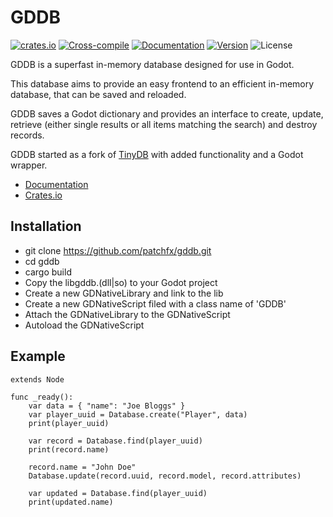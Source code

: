 # GDDB

[![crates.io](https://img.shields.io/crates/v/gddb.svg)](https://crates.io/crates/gddb)
[![Cross-compile](https://github.com/patchfx/gddb/actions/workflows/cross-compile.yml/badge.svg)](https://github.com/patchfx/gddb/actions/workflows/cross-compile.yml)
[![Documentation](https://docs.rs/gddb/badge.svg)](https://docs.rs/gddb)
[![Version](https://img.shields.io/badge/rustc-1.51+-lightgray.svg)](https://blog.rust-lang.org/2021/03/25/Rust-1.51.0.html)
![License](https://img.shields.io/crates/l/gddb.svg)

GDDB is a superfast in-memory database designed for use in Godot.

This database aims to provide an easy frontend to an efficient in-memory database, that can be saved and reloaded.

GDDB saves a Godot dictionary and provides an interface to create, update, retrieve (either single results or all items matching the search) and destroy records.

GDDB started as a fork of [TinyDB](https://github.com/Owez/tinydb) with added functionality and a Godot wrapper.

- [Documentation](https://docs.rs/gddb)
- [Crates.io](https://crates.io/crates/gddb)

## Installation

- git clone https://github.com/patchfx/gddb.git
- cd gddb
- cargo build
- Copy the libgddb.(dll|so) to your Godot project
- Create a new GDNativeLibrary and link to the lib
- Create a new GDNativeScript filed with a class name of 'GDDB'
- Attach the GDNativeLibrary to the GDNativeScript
- Autoload the GDNativeScript

## Example

```gdscript
extends Node

func _ready():
	var data = { "name": "Joe Bloggs" }
	var player_uuid = Database.create("Player", data)
	print(player_uuid)

	var record = Database.find(player_uuid)
	print(record.name)

	record.name = "John Doe"
	Database.update(record.uuid, record.model, record.attributes)

	var updated = Database.find(player_uuid)
	print(updated.name)
```
